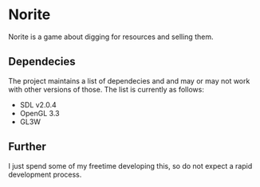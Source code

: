 # Norite
Norite is a game about digging for resources and selling them.

## Dependecies
The project maintains a list of dependecies and and may or may not work with other
versions of those. The list is currently as follows:

- SDL v2.0.4
- OpenGL 3.3
- GL3W

## Further
I just spend some of my freetime developing this, so do not expect a rapid development
process.
